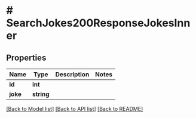 # # SearchJokes200ResponseJokesInner

## Properties

Name | Type | Description | Notes
------------ | ------------- | ------------- | -------------
**id** | **int** |  |
**joke** | **string** |  |

[[Back to Model list]](../../README.md#models) [[Back to API list]](../../README.md#endpoints) [[Back to README]](../../README.md)
